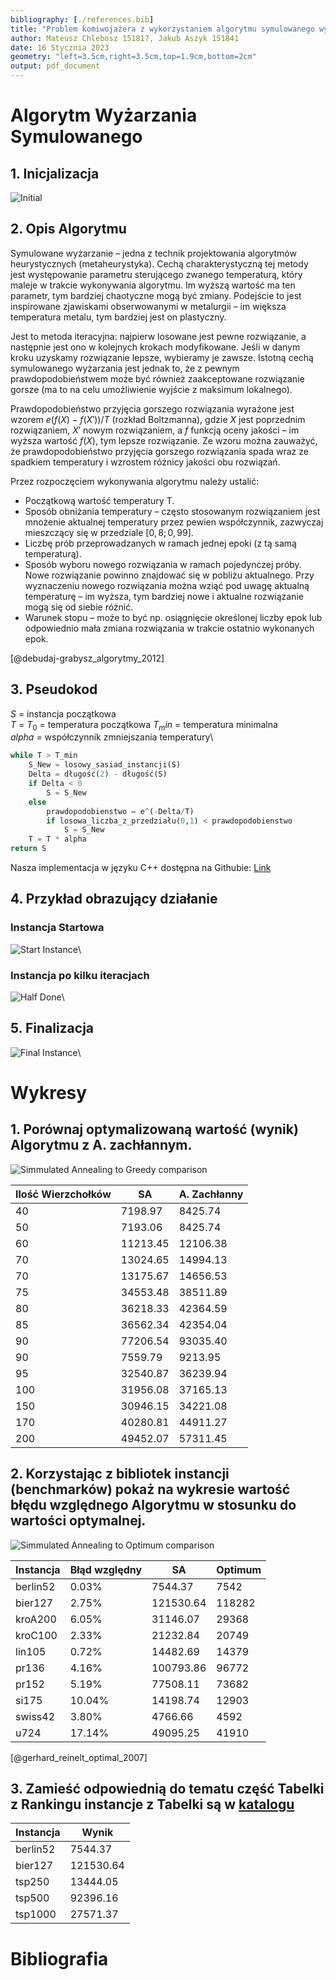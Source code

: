 ```yaml
---
bibliography: [./references.bib]
title: "Problem komiwojażera z wykorzystaniem algorytmu symulowanego wyżarzania"
author: Mateusz Chlebosz 151817, Jakub Aszyk 151841
date: 16 Stycznia 2023
geometry: "left=3.5cm,right=3.5cm,top=1.9cm,bottom=2cm"
output: pdf_document
---
```



# Algorytm Wyżarzania Symulowanego

## 1. Inicjalizacja

![Initial](BierEmpty.jpg)

## 2. Opis Algorytmu
Symulowane wyżarzanie – jedna z technik projektowania algorytmów heurystycznych (metaheurystyka). Cechą charakterystyczną tej metody jest występowanie parametru sterującego zwanego temperaturą, który maleje w trakcie wykonywania algorytmu. Im wyższą wartość ma ten parametr, tym bardziej chaotyczne mogą być zmiany. Podejście to jest inspirowane zjawiskami obserwowanymi w metalurgii – im większa temperatura metalu, tym bardziej jest on plastyczny.

Jest to metoda iteracyjna: najpierw losowane jest pewne rozwiązanie, a następnie jest ono w kolejnych krokach modyfikowane. Jeśli w danym kroku uzyskamy rozwiązanie lepsze, wybieramy je zawsze. Istotną cechą symulowanego wyżarzania jest jednak to, że z pewnym prawdopodobieństwem może być również zaakceptowane rozwiązanie gorsze (ma to na celu umożliwienie wyjście z maksimum lokalnego).

Prawdopodobieństwo przyjęcia gorszego rozwiązania wyrażone jest wzorem $e(f(X)−f(X'))/T$ (rozkład Boltzmanna), gdzie $X$ jest poprzednim rozwiązaniem, $X'$ nowym rozwiązaniem, a $f$ funkcją oceny jakości – im wyższa wartość $f(X)$, tym lepsze rozwiązanie. Ze wzoru można zauważyć, że prawdopodobieństwo przyjęcia gorszego rozwiązania spada wraz ze spadkiem temperatury i wzrostem różnicy jakości obu rozwiązań.

Przez rozpoczęciem wykonywania algorytmu należy ustalić:

- Początkową wartość temperatury T.
- Sposób obniżania temperatury – często stosowanym rozwiązaniem jest mnożenie aktualnej temperatury przez pewien współczynnik, zazwyczaj mieszczący się w przedziale $[0,8; 0,99]$.
- Liczbę prób przeprowadzanych w ramach jednej epoki (z tą samą temperaturą).
- Sposób wyboru nowego rozwiązania w ramach pojedynczej próby. Nowe rozwiązanie powinno znajdować się w pobliżu aktualnego. Przy wyznaczeniu nowego rozwiązania można wziąć pod uwagę aktualną temperaturę – im wyższa, tym bardziej nowe i aktualne rozwiązanie mogą się od siebie różnić.
- Warunek stopu – może to być np. osiągnięcie określonej liczby epok lub odpowiednio mała zmiana rozwiązania w trakcie ostatnio wykonanych epok.

[@debudaj-grabysz_algorytmy_2012]


## 3. Pseudokod

$S$ = instancja początkowa\
$T$ = $T_0$ = temperatura początkowa
$T_min$ = temperatura minimalna\
$alpha$ = współczynnik zmniejszania temperatury\

```python
while T > T_min
    S_New = losowy_sasiad_instancji(S)
    Delta = długość(2) - długość(S)
    if Delta < 0
        S = S_New
    else
        prawdopodobienstwo = e^(-Delta/T)
        if losowa_liczba_z_przedziału(0,1) < prawdopodobienstwo
            S = S_New
    T = T * alpha
return S
```

Nasza implementacja w języku C++ dostępna na Githubie: [Link](https://github.com/kubsnn/tsp)

## 4. Przykład obrazujący działanie


### Instancja Startowa

![Start Instance](Greedy.jpg)\

### Instancja po kilku iteracjach

![Half Done](Progress.jpg)\

## 5. Finalizacja

![Final Instance](BerlinFinal.jpg)\

# Wykresy


## 1.	Porównaj optymalizowaną wartość (wynik) Algorytmu z A. zachłannym.


![Simmulated Annealing to Greedy comparison](SAtoG.jpg)


| Ilość Wierzchołków | SA       | A. Zachłanny |
| ------------------ | -------- | ------------ |
| 40                 | 7198.97  | 8425.74      |
| 50                 | 7193.06  | 8425.74      |
| 60                 | 11213.45 | 12106.38     |
| 70                 | 13024.65 | 14994.13     |
| 70                 | 13175.67 | 14656.53     |
| 75                 | 34553.48 | 38511.89     |
| 80                 | 36218.33 | 42364.59     |
| 85                 | 36562.34 | 42354.04     |
| 90                 | 77206.54 | 93035.40     |
| 90                 | 7559.79  | 9213.95      |
| 95                 | 32540.87 | 36239.94     |
| 100                | 31956.08 | 37165.13     |
| 150                | 30946.15 | 34221.08     |
| 170                | 40280.81 | 44911.27     |
| 200                | 49452.07 | 57311.45     |



## 2.	Korzystając z bibliotek instancji (benchmarków) pokaż na wykresie wartość błędu względnego Algorytmu w stosunku do wartości optymalnej.



![Simmulated Annealing to Optimum comparison](SAtoO.jpg)



| Instancja | Błąd względny | SA        | Optimum |
| --------- | ------------- | --------- | ------- |
| berlin52  | 0.03%         | 7544.37   | 7542    |
| bier127   | 2.75%         | 121530.64 | 118282  |
| kroA200   | 6.05%         | 31146.07  | 29368   |
| kroC100   | 2.33%         | 21232.84  | 20749   |
| lin105    | 0.72%         | 14482.69  | 14379   |
| pr136     | 4.16%         | 100793.86 | 96772   |
| pr152     | 5.19%         | 77508.11  | 73682   |
| si175     | 10.04%        | 14198.74  | 12903   |
| swiss42   | 3.80%         | 4766.66   | 4592    |
| u724      | 17.14%        | 49095.25  | 41910   |


[@gerhard_reinelt_optimal_2007]


## 3.	Zamieść odpowiednią do tematu część Tabelki z Rankingu instancje z Tabelki są w [katalogu]( http://www.cs.put.poznan.pl/mmachowiak/instances/)


| Instancja | Wynik     |
| --------- | --------- |
| berlin52  | 7544.37   |
| bier127   | 121530.64 |
| tsp250    | 13444.05  |
| tsp500    | 92396.16  |
| tsp1000   | 27571.37  |


# Bibliografia
